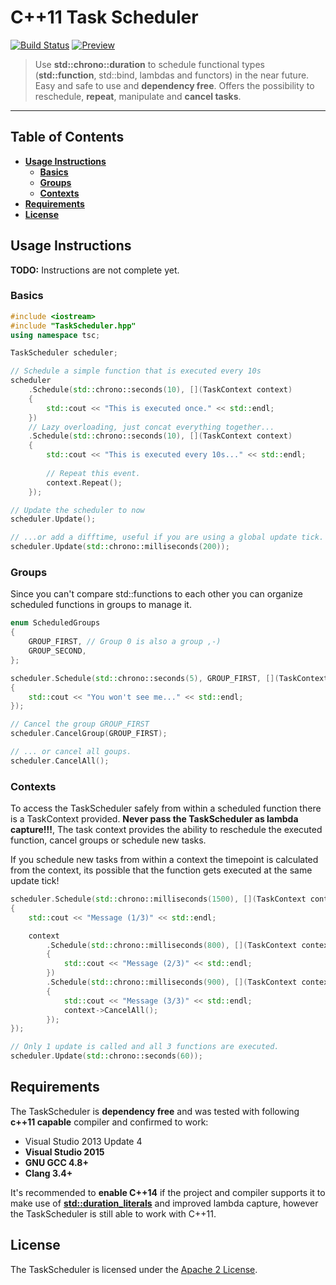 # C++11 Task Scheduler
[![Build Status](https://travis-ci.org/Naios/TaskScheduler.svg?branch=master)](https://travis-ci.org/Naios/TaskScheduler)
[![Preview](https://raw.githubusercontent.com/Naios/TaskScheduler/master/doc/preview/Preview.gif)](https://github.com/Naios/TaskScheduler/blob/master/doc/examples/preview.cpp)


> Use **std::chrono::duration** to schedule functional types (**std::function**, std::bind, lambdas and functors) in the near future. Easy and safe to use and **dependency free**. Offers the possibility to reschedule, **repeat**, manipulate and **cancel tasks**.

***

## Table of Contents

* **[Usage Instructions](#usage-instructions)**
  * **[Basics](#basics)**
  * **[Groups](#groups)**
  * **[Contexts](#contexts)**
* **[Requirements](#requirements)**
* **[License](#licence)**

## Usage Instructions

**TODO:** Instructions are not complete yet.

### Basics

```c++
#include <iostream>
#include "TaskScheduler.hpp"
using namespace tsc;

TaskScheduler scheduler;

// Schedule a simple function that is executed every 10s
scheduler
	.Schedule(std::chrono::seconds(10), [](TaskContext context)
	{
	    std::cout << "This is executed once." << std::endl;
	})
	// Lazy overloading, just concat everything together...
	.Schedule(std::chrono::seconds(10), [](TaskContext context)
	{
	    std::cout << "This is executed every 10s..." << std::endl;
	
	    // Repeat this event.
	    context.Repeat();
	});

// Update the scheduler to now
scheduler.Update();

// ...or add a difftime, useful if you are using a global update tick.
scheduler.Update(std::chrono::milliseconds(200));
```

### Groups
Since you can't compare std::functions to each other  you can organize scheduled functions in groups to manage it.
```c++
enum ScheduledGroups
{
    GROUP_FIRST, // Group 0 is also a group ,-)
    GROUP_SECOND,
};

scheduler.Schedule(std::chrono::seconds(5), GROUP_FIRST, [](TaskContext context)
{
    std::cout << "You won't see me..." << std::endl;
});

// Cancel the group GROUP_FIRST
scheduler.CancelGroup(GROUP_FIRST);

// ... or cancel all goups.
scheduler.CancelAll();
```

### Contexts
To access the TaskScheduler safely from within a scheduled function there is a TaskContext provided. **Never pass the TaskScheduler as lambda capture!!!**, The task context provides the ability to reschedule the executed function, cancel groups or schedule new tasks.

If you schedule new tasks from within a context the timepoint is calculated from the context, its possible that the function gets executed at the same update tick!

```c++
scheduler.Schedule(std::chrono::milliseconds(1500), [](TaskContext context)
{
    std::cout << "Message (1/3)" << std::endl;

    context
        .Schedule(std::chrono::milliseconds(800), [](TaskContext context)
        {
            std::cout << "Message (2/3)" << std::endl;
        })
        .Schedule(std::chrono::milliseconds(900), [](TaskContext context)
        {
            std::cout << "Message (3/3)" << std::endl;
            context->CancelAll();
        });
});

// Only 1 update is called and all 3 functions are executed.
scheduler.Update(std::chrono::seconds(60));
```

## Requirements
The TaskScheduler is **dependency free** and was tested with following **c++11 capable** compiler and confirmed to work:

* Visual Studio 2013 Update 4
* **Visual Studio 2015**
* **GNU GCC 4.8+**
* **Clang 3.4+**

It's recommended to **enable C++14** if the project and compiler supports it to make use of [**std::duration_literals**](http://en.cppreference.com/w/cpp/chrono/operator%22%22ms) and improved lambda capture, however the TaskScheduler is still able to work with C++11.

## License
The TaskScheduler is licensed under the [Apache 2 License](https://raw.githubusercontent.com/Naios/TaskScheduler/master/LICENSE).
